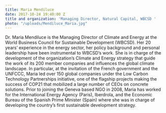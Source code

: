 ```yaml
---
title: Maria Mendiluce
date: 2017-10-24 19:40:00 Z
title and organization: 'Managing Director, Natural Capital, WBCSD '
photo: "/uploads/Mendiluce_Maria.jpg"
---
```


Dr. Maria Mendiluce is the Managing Director of Climate and Energy at the World Business Council for Sustainable Development (WBCSD). Her 20 years’ experience in the energy sector, her policy background and personal leadership have been instrumental to WBCSD’s work. She is in charge of the development of the organization’s Climate and Energy strategy that guide the work of its 200 member companies and influences the global climate landscape. In particular, at the invitation of the French government and the UNFCCC, Maria led over 150 global companies under the Low Carbon Technology Partnerships initiative, one of the flagship projects making the success of COP21 that mobilized a large number of CEOs on concrete solutions. Prior to joining the Geneva based NGO in 2008, Maria has worked for the International Energy Agency (Paris), Iberdrola, and the Economic Bureau of the Spanish Prime Minister (Spain) where she was in charge of developing the country’s first sustainable development strategy.